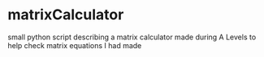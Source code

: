 # matrixCalculator
small python script describing a matrix calculator made during A Levels to help check matrix equations I had made
